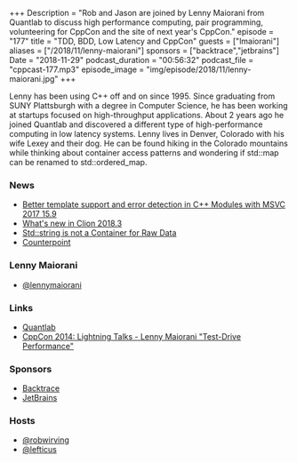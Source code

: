 +++
Description = "Rob and Jason are joined by Lenny Maiorani from Quantlab to discuss high performance computing, pair programming, volunteering for CppCon and the site of next year's CppCon."
episode = "177"
title = "TDD, BDD, Low Latency and CppCon"
guests = ["lmaiorani"]
aliases = ["/2018/11/lenny-maiorani"]
sponsors = ["backtrace","jetbrains"]
Date = "2018-11-29"
podcast_duration = "00:56:32"
podcast_file = "cppcast-177.mp3"
episode_image = "img/episode/2018/11/lenny-maiorani.jpg"
+++

Lenny has been using C++ off and on since 1995. Since graduating from SUNY Plattsburgh with a degree in Computer Science, he has been working at startups focused on high-throughput applications. About 2 years ago he joined Quantlab and discovered a different type of high-performance computing in low latency systems. Lenny lives in Denver, Colorado with his wife Lexey and their dog. He can be found hiking in the Colorado mountains while thinking about container access patterns and wondering if std::map can be renamed to std::ordered_map.

### News ###

 - [Better template support and error detection in C++ Modules with MSVC 2017 15.9](https://blogs.msdn.microsoft.com/vcblog/2018/11/27/better-template-support-and-error-detection-in-c-modules-with-msvc-2017-version-15-9/)
 - [What's new in Clion 2018.3](https://www.jetbrains.com/clion/whatsnew/)
 - [Std::string is not a Container for Raw Data](https://arne-mertz.de/2018/11/string-not-for-raw-data/)
 - [Counterpoint](https://www.youtube.com/watch?v=SDJImePyftY)

### Lenny Maiorani ###

 - [@lennymaiorani](https://twitter.com/lennymaiorani)

### Links ###

 - [Quantlab](https://www.quantlab.com/)
 - [CppCon 2014: Lightning Talks - Lenny Maiorani "Test-Drive Performance"](https://www.youtube.com/watch?v=NMNOAoGjJ_4)

### Sponsors ###

- [Backtrace](https://backtrace.io/?utm_source=CppCast&utm_medium=CppCast)
- [JetBrains](https://www.jetbrains.com/cpp/?utm_source=cppcast&utm_medium=podcast&utm_content=cppcast-podcast&utm_campaign=cpp)

### Hosts ###

- [@robwirving](https://twitter.com/robwirving)
- [@lefticus](https://twitter.com/lefticus)

